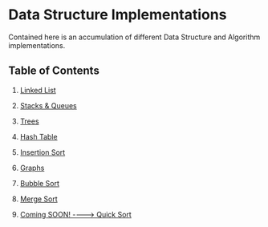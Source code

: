 # Data Structure Implementations

Contained here is an accumulation of different Data Structure and Algorithm implementations. 

## Table of Contents

1. [Linked List](LinkedList)

2. [Stacks & Queues](StacksAndQueue)

3. [Trees](Trees)

4. [Hash Table](HashTable)

5. [Insertion Sort](InsertionSort)

6. [Graphs](Graphs)

7. [Bubble Sort](BubbleSort)

8. [Merge Sort](MergeSort)

9. [Coming SOON! ----> Quick Sort](QuickSort)

<!--

1.[Selection Sort]()

1.[Quick Sort]()

1.[Radix Sort]()
-->
